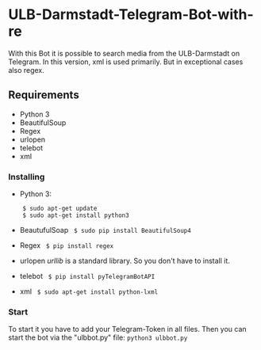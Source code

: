 # ULB-Darmstadt-Telegram-Bot-with-re
With this Bot it is possible to search media from the ULB-Darmstadt on Telegram. In this version, xml is used primarily. But in exceptional cases also regex.

## Requirements
- Python 3
- BeautifulSoup
- Regex
- urlopen
- telebot
- xml

### Installing
- Python 3: 
```
    $ sudo apt-get update
    $ sudo apt-get install python3
```

- BeautufulSoap
` $ sudo pip install BeautifulSoup4`

- Regex
` $ pip install regex`

- urlopen _urllib_ is a standard library. So you don't have to install it.

- telebot
` $ pip install pyTelegramBotAPI`

- xml
` $ sudo apt-get install python-lxml`

### Start
To start it you have to add your Telegram-Token in all files. 
Then you can start the bot via the "ulbbot.py" file: `python3 ulbbot.py`

